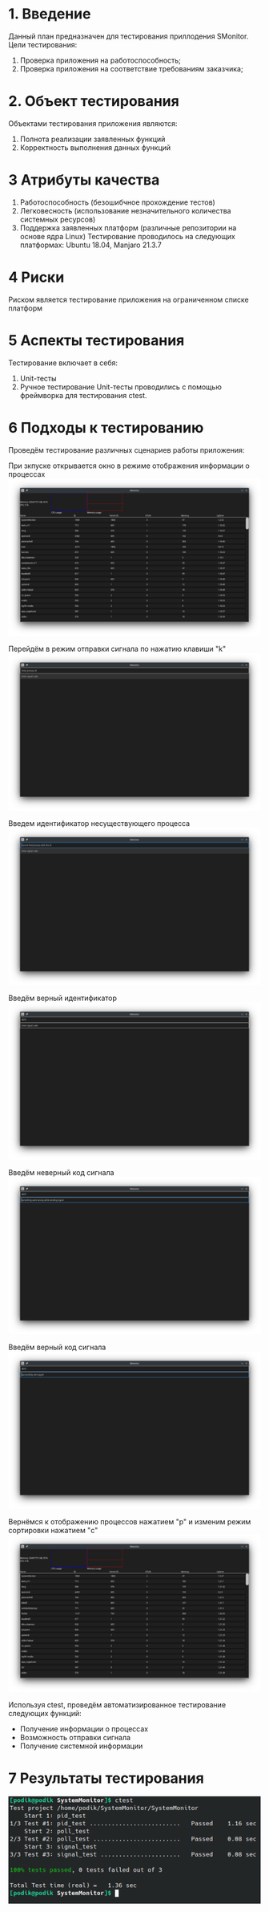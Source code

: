 # 1. Введение

Данный план предназначен для тестирования приллодения SMonitor. Цели тестирования:
1. Проверка приложения на работоспособность;
2. Проверка приложения на соответствие требованиям заказчика;

# 2. Объект тестирования

Объектами тестирования приложения являются:
1. Полнота реализации заявленных функций
2. Корректность выполнения данных функций

# 3 Атрибуты качества

1. Работоспособность (безошибчное прохождение тестов)
2. Легковесность (использование незначительного количества системных ресурсов)
3. Поддержка заявленных платформ (различные репозитории на основе ядра Linux)
Тестирование проводилось на следующих платформах: Ubuntu 18.04, Manjaro 21.3.7

# 4 Риски 
Риском является тестирование приложения на ограниченном списке платформ

# 5 Аспекты тестирования

Тестирование включает в себя:
1. Unit-тесты
2. Ручное тестирование
Unit-тесты проводились с помощью фреймворка для тестирования ctest.

# 6 Подходы к тестированию
Проведём тестирование различных сценариев работы приложения:

При зкпуске открывается окно в режиме отображения информации о процессах
![Main window](/Documentation/Tests/Main%20window.png)

Перейдём в режим отправки сигнала по нажатию клавиши "k"
![Signal window](/Documentation/Tests/Signal%20window.png)

Введем идентификатор несуществующего процесса
![Wrong id](/Documentation/Tests/Wrong%20id.png)

Введём верный идентификатор
![Correct id](/Documentation/Tests/Correct%20id.png)

Введём неверный код сигнала
![Wrong signal](/Documentation/Tests/Wrong%20signal.png)

Введём верный код сигнала
![Correct signal](/Documentation/Tests/Correct%20signal.png)

Вернёмся к отображению процессов нажатием "p" и изменим режим сортировки нажатием "c"
![Sort CPU](/Documentation/Tests/Sort%20CPU.png)

Используя ctest, проведём автоматизированное тестирование следующих функций:
- Получение информации о процессах
- Возможность отправки сигнала
- Получение системной информации

# 7 Результаты тестирования

![Test results](/Documentation/Tests/UNIT%20Tests.png)
